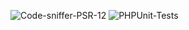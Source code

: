 ![Code-sniffer-PSR-12](https://github.com/ilyamur/hangman_game/actions/workflows/codesniffer-lint.yml/badge.svg)
![PHPUnit-Tests](https://github.com/ilyamur/hangman_game/actions/workflows/unit-tests.yml/badge.svg)
